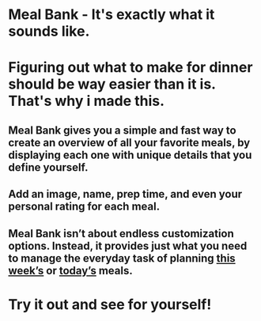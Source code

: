 # Meal Bank - It's exactly what it sounds like.

# Figuring out what to make for dinner should be **way** easier than it is. That's why i made this.

<!-- # Avoid the headache of trying to remember all of your favourite meals -->

## Meal Bank gives you a simple and fast way to create an overview of all your favorite meals, by displaying each one with unique details that you define yourself.

## Add an image, name, prep time, and even your personal rating for each meal.

## Meal Bank isn’t about endless customization options. Instead, it provides just what you need to manage the everyday task of planning <u>**this week’s**</u> or <u>**today’s**</u> meals.

# Try it out and see for yourself!
